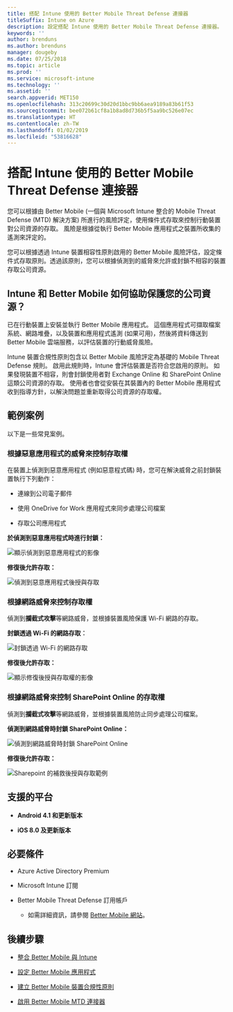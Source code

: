 ```yaml
---
title: 搭配 Intune 使用的 Better Mobile Threat Defense 連接器
titleSuffix: Intune on Azure
description: 設定搭配 Intune 使用的 Better Mobile Threat Defense 連接器。
keywords: ''
author: brenduns
ms.author: brenduns
manager: dougeby
ms.date: 07/25/2018
ms.topic: article
ms.prod: ''
ms.service: microsoft-intune
ms.technology: ''
ms.assetid: ''
search.appverid: MET150
ms.openlocfilehash: 313c20699c30d20d1bbc9bb6aea9189a83b61f53
ms.sourcegitcommit: bee072b61cf8a1b8ad8d736b5f5aa9bc526e07ec
ms.translationtype: HT
ms.contentlocale: zh-TW
ms.lasthandoff: 01/02/2019
ms.locfileid: "53816628"
---
```

# <a name="better-mobile-threat-defense-connector-with-intune"></a>搭配 Intune 使用的 Better Mobile Threat Defense 連接器

您可以根據由 Better Mobile (一個與 Microsoft Intune 整合的 Mobile Threat Defense (MTD) 解決方案) 所進行的風險評定，使用條件式存取來控制行動裝置對公司資源的存取。 風險是根據從執行 Better Mobile 應用程式之裝置所收集的遙測來評定的。

您可以根據透過 Intune 裝置相容性原則啟用的 Better Mobile 風險評估，設定條件式存取原則。透過該原則，您可以根據偵測到的威脅來允許或封鎖不相容的裝置存取公司資源。

## <a name="how-do-intune-and-better-mobile-help-protect-your-company-resources"></a>Intune 和 Better Mobile 如何協助保護您的公司資源？

已在行動裝置上安裝並執行 Better Mobile 應用程式。 這個應用程式可擷取檔案系統、網路堆疊，以及裝置和應用程式遙測 (如果可用)，然後將資料傳送到 Better Mobile 雲端服務，以評估裝置的行動威脅風險。

Intune 裝置合規性原則包含以 Better Mobile 風險評定為基礎的 Mobile Threat Defense 規則。 啟用此規則時，Intune 會評估裝置是否符合您啟用的原則。 如果發現裝置不相容，則會封鎖使用者對 Exchange Online 和 SharePoint Online 這類公司資源的存取。 使用者也會從安裝在其裝置內的 Better Mobile 應用程式收到指導方針，以解決問題並重新取得公司資源的存取權。

## <a name="sample-scenarios"></a>範例案例

以下是一些常見案例。

### <a name="control-access-based-on-threats-from-malicious-apps"></a>根據惡意應用程式的威脅來控制存取權

在裝置上偵測到惡意應用程式 (例如惡意程式碼) 時，您可在解決威脅之前封鎖裝置執行下列動作：

-   連線到公司電子郵件

-   使用 OneDrive for Work 應用程式來同步處理公司檔案

-   存取公司應用程式

**於偵測到惡意應用程式時進行封鎖：**

![顯示偵測到惡意應用程式的影像](./media/better_mobile_maliciousapps_blocked.png)

**修復後允許存取：**

![偵測到惡意應用程式後授與存取](./media/better_mobile_maliciousapps_unblocked.png)

### <a name="control-access-based-on-threat-to-network"></a>根據網路威脅來控制存取權

偵測到**攔截式攻擊**等網路威脅，並根據裝置風險保護 Wi-Fi 網路的存取。

**封鎖透過 Wi-Fi 的網路存取︰**

![封鎖透過 Wi-Fi 的網路存取](./media/better_mobile_network_wifi_blocked.png)

**修復後允許存取：**

![顯示修復後授與存取權的影像](./media/better_mobile_network_wifi_unblocked.png)

### <a name="control-access-to-sharepoint-online-based-on-threat-to-network"></a>根據網路威脅來控制 SharePoint Online 的存取權

偵測到**攔截式攻擊**等網路威脅，並根據裝置風險防止同步處理公司檔案。

**偵測到網路威脅時封鎖 SharePoint Online：**

![偵測到網路威脅時封鎖 SharePoint Online](./media/better_mobile_network_spo_blocked.png)

**修復後允許存取：**

![Sharepoint 的補救後授與存取範例](./media/better_mobile_network_spo_unblocked.png)

## <a name="supported-platforms"></a>支援的平台

-   **Android 4.1 和更新版本**

-   **iOS 8.0 及更新版本**

## <a name="prerequisites"></a>必要條件

-   Azure Active Directory Premium

-   Microsoft Intune 訂閱

-   Better Mobile Threat Defense 訂用帳戶

    -   如需詳細資訊，請參閱 [Better Mobile 網站](https://www.better.mobi/)。

## <a name="next-steps"></a>後續步驟

- [整合 Better Mobile 與 Intune](better-mobile-mtd-connector-integration.md)

- [設定 Better Mobile 應用程式](mtd-apps-ios-app-configuration-policy-add-assign.md)

- [建立 Better Mobile 裝置合規性原則](mtd-device-compliance-policy-create.md)

- [啟用 Better Mobile MTD 連接器](mtd-connector-enable.md)